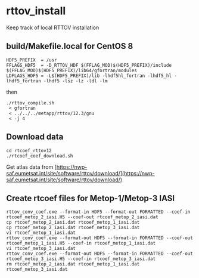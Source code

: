 # rttov_install
Keep track of local RTTOV installation

## build/Makefile.local for CentOS 8
```
HDF5_PREFIX  = /usr
FFLAGS_HDF5  = -D_RTTOV_HDF $(FFLAG_MOD)$(HDF5_PREFIX)/include $(FFLAG_MOD)$(HDF5_PREFIX)/lib64/gfortran/modules
LDFLAGS_HDF5 = -L$(HDF5_PREFIX)/lib -lhdf5hl_fortran -lhdf5_hl -lhdf5_fortran -lhdf5 -lsz -lz -ldl -lm
```
then
```
./rttov_compile.sh
 < gfortran
 < ../../../metapp/rttov/12.3/gnu
 < -j 4
```
## Download data
```
cd rtcoef_rttov12
./rtcoef_coef_download.sh
````

Get atlas data from [https://nwp-saf.eumetsat.int/site/software/rttov/download/](https://nwp-saf.eumetsat.int/site/software/rttov/download/)

## Create rtcoef files for Metop-1/Metop-3 IASI
```
rttov_conv_coef.exe --format-in HDF5 --format-out FORMATTED --coef-in rtcoef_metop_2_iasi.H5 --coef-out rtcoef_metop_2_iasi.dat
cp rtcoef_metop_2_iasi.dat rtcoef_metop_1_iasi.dat
cp rtcoef_metop_2_iasi.dat rtcoef_metop_3_iasi.dat
vi rtcoef_metop_1_iasi.dat
rttov_conv_coef.exe --format-out HDF5 --format-in FORMATTED --coef-out rtcoef_metop_1_iasi.H5 --coef-in rtcoef_metop_1_iasi.dat
vi rtcoef_metop_3_iasi.dat
rttov_conv_coef.exe --format-out HDF5 --format-in FORMATTED --coef-out rtcoef_metop_3_iasi.H5 --coef-in rtcoef_metop_3_iasi.dat
rm rtcoef_metop_2_iasi.dat rtcoef_metop_1_iasi.dat rtcoef_metop_3_iasi.dat
```
